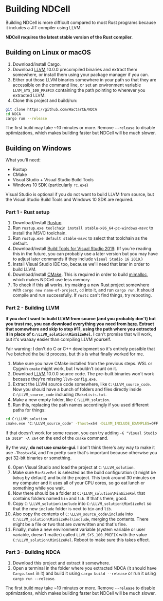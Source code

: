 # Building NDCell

Building NDCell is more difficult compared to most Rust programs because it includes a JIT compiler using LLVM.

**NDCell requires the latest stable version of the Rust compiler.**

## Building on Linux or macOS

1. Download/install Cargo.
2. Download [LLVM](https://releases.llvm.org/download.html) 10.0.0 precompiled binaries and extract them somewhere, or install them using your package manager if you can.
3. Either put those LLVM binaries somewhere in your path so that they are accessible on the command line, or set an environment variable `LLVM_SYS_100_PREFIX` containing the path pointing to wherever you extracted LLVM.
4. Clone this project and build/run:

```sh
git clone https://github.com/HactarCE/NDCA
cd NDCA
cargo run --release
```

The first build may take ~10 minutes or more. Remove `--release` to disable optimizations, which makes building faster but NDCell will be much slower.

## Building on Windows

What you'll need:

- Rustup
- CMake
- Visual Studio + Visual Studio Build Tools
- Windows 10 SDK (particularly `rc.exe`)

Visual Studio is optional if you do not want to build LLVM from source, but the Visual Studio Build Tools and Windows 10 SDK are required.

### Part 1 - Rust setup

1. Download/install [Rustup](https://www.rust-lang.org/tools/install).
2. Run `rustup.exe toolchain install stable-x86_64-pc-windows-msvc` to install the MSVC toolchain.
3. Run `rustup.exe default stable-msvc` to select that toolchain as the default.
4. Download/install [Build Tools for Visual Studio 2019](https://visualstudio.microsoft.com/downloads/#build-tools-for-visual-studio-2019). (If you're reading this in the future, you can probably use a later version but you may have to adjust later commands if they include `Visual Studio 16 2019`.)
5. Install Visual Studio IDE too, because we'll need that later in order to build LLVM.
6. Download/install [CMake](https://cmake.org/download/). This is required in order to build [mimalloc](https://github.com/microsoft/mimalloc), which makes NDCell use less memory.
7. To check if this all works, try making a new Rust project somewhere with `cargo new name-of-project`, `cd` into it, and run `cargo run`. It should compile and run successfully. If `rustc` can't find things, try rebooting.

### Part 2 - Building LLVM

**If you don't want to build LLVM from source (and you probably don't) but you trust me, you can download everything you need from [here](https://github.com/HactarCE/LLVM-MSVC-Win64-Dev/). Extract that somewhere and skip to step #11, using the path where you extracted it in place of `C:\LLVM_solution\MinSizeRel`.** I can't promise that will work, but it's waaaay easier than compiling LLVM yourself.

Fair warning: I don't do C or C++ development so it's entirely possible that I've botched the build process, but this is what finally worked for me.

1. Make sure you have CMake installed from the previous steps. WSL or Cygwin `cmake` might work, but I wouldn't count on it.
2. Download [LLVM](https://releases.llvm.org/download.html) 10.0.0 source code. The pre-built binaries won't work because they're missing `llvm-config.exe`.
3. Extract the LLVM source code somewhere, like `C:\LLVM_source_code`. Now you should have a bunch of folders and files directly inside `C:\LLVM_source_code` including `CMakeLists.txt`.
4. Make a new empty folder, like `C:\LLVM_solution`.
5. Run this, replacing the path names accordingly if you used different paths for things:

```bat
cd C:\LLVM_solution
cmake.exe 'C:\LLVM_source_code' -Thost=x64 -DLLVM_INCLUDE_EXAMPLES=OFF -DLLVM_INCLUDE_TESTS=OFF -DLLVM_INCLUDE_BENCHMARKS=OFF -DLLVM_ENABLE_IDE=1
```

If that doesn't work for some reason, you can try adding `-G "Visual Studio 16 2019" -A x64` on the end of the `cmake` command.

By the way, **do not use cmake-gui**. I don't think there's any way to make it use `-Thost=x64`, and I'm pretty sure that's important because otherwise you get 32-bit binaries or something.

6. Open Visual Studio and load the project at `C:\LLVM_solution`.
7. Make sure `MinSizeRel` is selected as the build configuration (it might be `Debug` by default) and build the project. This took around 30 minutes on my computer and it uses all of your CPU cores, so go eat lunch or something while you wait.
8. Now there should be a folder at `C:\LLVM_solution\MinSizeRel` that contains folders named `bin` and `lib`. If that's there, good.
9. Copy `C:\LLVM_solution\include` into `C:\LLVM_solution\MinSizeRel` so that the new `include` folder is next to `bin` and `lib`.
10. Also copy the contents of `C:\LLVM_source_code\include` into `C:\LLVM_solution\MinSizeRel\include`, merging the contents. There might be a file or two that are overwritten and that's fine.
11. Finally, make a new environment variable (system variable or user variable, doesn't matter) called `LLVM_SYS_100_PREFIX` with the value `C:\LLVM_solution\MinSizeRel`. Reboot to make sure this takes effect.

### Part 3 - Building NDCA

1. Download this project and extract it somewhere.
2. Open a terminal in the folder where you extracted NDCA (it should have `Cargo.toml` in it) and build it using `cargo build --release` or run it using `cargo run --release`.

The first build may take ~10 minutes or more. Remove `--release` to disable optimizations, which makes building faster but NDCell will be much slower.
